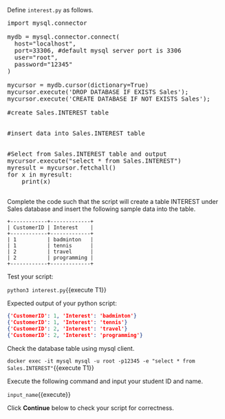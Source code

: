 
Define `interest.py` as follows.

<pre class="file" data-filename="interest.py" data-target="replace">
import mysql.connector

mydb = mysql.connector.connect(
  host="localhost", 
  port=33306, #default mysql server port is 3306
  user="root",
  password="12345"
)

mycursor = mydb.cursor(dictionary=True)
mycursor.execute('DROP DATABASE IF EXISTS Sales');
mycursor.execute('CREATE DATABASE IF NOT EXISTS Sales');

#create Sales.INTEREST table


#insert data into Sales.INTEREST table


#Select from Sales.INTEREST table and output
mycursor.execute("select * from Sales.INTEREST")
myresult = mycursor.fetchall()
for x in myresult:
    print(x)
  
</pre>

Complete the code such that the script will create a table INTEREST under Sales database and insert the following sample data into the table. 

```
+------------+-------------+
| CustomerID | Interest    |
+------------+-------------+
| 1          | badminton   |
| 1          | tennis      |
| 2          | travel      |
| 2          | programming |
+------------+-------------+
```

Test your script:

`python3 interest.py`{{execute T1}}

Expected output of your python script:
```json
{'CustomerID': 1, 'Interest': 'badminton'}
{'CustomerID': 1, 'Interest': 'tennis'}
{'CustomerID': 2, 'Interest': 'travel'}
{'CustomerID': 2, 'Interest': 'programming'}

```

Check the database table using mysql client.

`docker exec -it mysql mysql -u root -p12345 -e "select * from Sales.INTEREST"`{{execute T1}}


Execute the following command and input your student ID and name.

`input_name`{{execute}}

Click **Continue** below to check your script for correctness.


